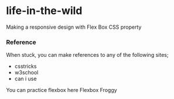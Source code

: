 # life-in-the-wild

Making a responsive design with Flex Box CSS property

### Reference

When stuck, you can make references to any of the following sites;

- csstricks
- w3school
- can i use

You can practice flexbox here Flexbox Froggy
